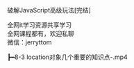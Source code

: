 破解JavaScript高级玩法[完结]

全网it学习资源共享学习<br>全网课程都有，欢迎私聊<br>微信：jerryttom<br>

┣━8-3 location对象几个重要的知识点-.mp4